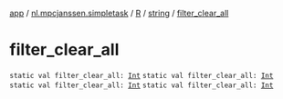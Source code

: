 [app](../../../index.md) / [nl.mpcjanssen.simpletask](../../index.md) / [R](../index.md) / [string](index.md) / [filter_clear_all](.)

# filter_clear_all

`static val filter_clear_all: `[`Int`](https://kotlinlang.org/api/latest/jvm/stdlib/kotlin/-int/index.html)
`static val filter_clear_all: `[`Int`](https://kotlinlang.org/api/latest/jvm/stdlib/kotlin/-int/index.html)
`static val filter_clear_all: `[`Int`](https://kotlinlang.org/api/latest/jvm/stdlib/kotlin/-int/index.html)
`static val filter_clear_all: `[`Int`](https://kotlinlang.org/api/latest/jvm/stdlib/kotlin/-int/index.html)